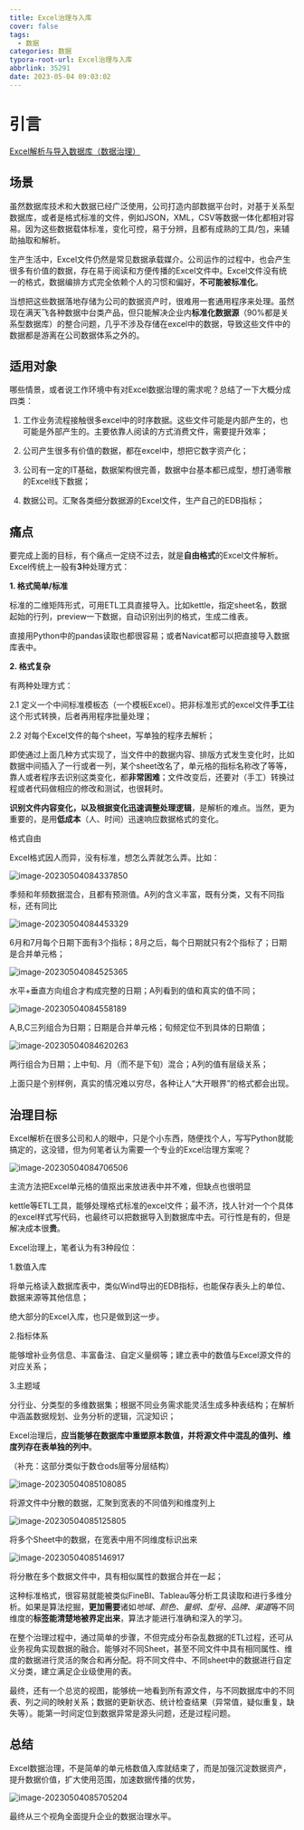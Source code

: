 ```yaml
---
title: Excel治理与入库
cover: false
tags:
  - 数据
categories: 数据
typora-root-url: Excel治理与入库
abbrlink: 35291
date: 2023-05-04 09:03:02
---
```


# 引言

[Excel解析与导入数据库（数据治理）](https://www.jianshu.com/p/87d9db5c82ec)

## 场景 

虽然数据库技术和大数据已经广泛使用，公司打造内部数据平台时，对基于关系型数据库，或者是格式标准的文件，例如JSON，XML，CSV等数据一体化都相对容易。因为这些数据载体标准，变化可控，易于分辨，且都有成熟的工具/包，来辅助抽取和解析。 

生产生活中，Excel文件仍然是常见数据承载媒介。公司运作的过程中，也会产生很多有价值的数据，存在易于阅读和方便传播的Excel文件中。Excel文件没有统一的格式，数据编排方式完全依赖个人的习惯和偏好，**不可能被标准化**。

当想把这些数据落地存储为公司的数据资产时，很难用一套通用程序来处理。虽然现在满天飞各种数据中台类产品，但只能解决企业内**标准化数据源**（90%都是关系型数据库）的整合问题，几乎不涉及存储在excel中的数据，导致这些文件中的数据都是游离在公司数据体系之外的。



## 适用对象

哪些情景，或者说工作环境中有对Excel数据治理的需求呢？总结了一下大概分成四类：

1. 工作业务流程接触很多excel中的时序数据。这些文件可能是内部产生的，也可能是外部产生的。主要依靠人阅读的方式消费文件，需要提升效率； 

2. 公司产生很多有价值的数据，都在excel中，想把它数字资产化； 

3. 公司有一定的IT基础，数据架构很完善，数据中台基本都已成型，想打通零散的Excel线下数据； 

4. 数据公司。汇聚各类细分数据源的Excel文件，生产自己的EDB指标；

## 痛点 

要完成上面的目标，有个痛点一定绕不过去，就是**自由格式**的Excel文件解析。 Excel传统上一般有**3**种处理方式：

**1. 格式简单/标准**

标准的二维矩阵形式，可用ETL工具直接导入。比如kettle，指定sheet名，数据起始的行列，preview一下数据，自动识别出列的格式，生成二维表。

直接用Python中的pandas读取也都很容易；或者Navicat都可以把直接导入数据库表中。

**2. 格式复杂**

有两种处理方式：

2.1 定义一个中间标准模板态（一个模板Excel）。把非标准形式的excel文件**手工**往这个形式转换，后者再用程序批量处理；

 2.2 对每个Excel文件的每个sheet，写单独的程序去解析；

 即使通过上面几种方式实现了，当文件中的数据内容、排版方式发生变化时，比如数据中间插入了一行或者一列，某个sheet改名了，单元格的指标名称改了等等，靠人或者程序去识别这类变化，都**非常困难**；文件改变后，还要对（手工）转换过程或者代码做相应的修改和测试，也很耗时。

**识别文件内容变化，以及根据变化迅速调整处理逻辑**，是解析的难点。当然，更为重要的，是用**低成本**（人、时间）迅速响应数据格式的变化。

格式自由

Excel格式因人而异，没有标准，想怎么弄就怎么弄。比如：

![image-20230504084337850](image-20230504084337850.png)

季频和年频数据混合，且都有预测值。A列的含义丰富，既有分类，又有不同指标，还有同比



![image-20230504084453329](image-20230504084453329.png)

6月和7月每个日期下面有3个指标；8月之后，每个日期就只有2个指标了；日期是合并单元格；



![image-20230504084525365](/image-20230504084525365.png)

水平+垂直方向组合才构成完整的日期；A列看到的值和真实的值不同；



![image-20230504084558189](/image-20230504084558189.png)

A,B,C三列组合为日期；日期是合并单元格；旬频定位不到具体的日期值；



![image-20230504084620263](/image-20230504084620263.png)

两行组合为日期；上中旬、月（而不是下旬）混合；A列的值有层级关系；

上面只是个别样例，真实的情况难以穷尽，各种让人“大开眼界”的格式都会出现。

## 治理目标

Excel解析在很多公司和人的眼中，只是个小东西，随便找个人，写写Python就能搞定的，这没错，但为何笔者认为需要一个专业的Excel治理方案呢？

![image-20230504084706506](/image-20230504084706506.png)

主流方法把Excel单元格的值抠出来放进表中并不难，但缺点也很明显



kettle等ETL工具，能够处理格式标准的excel文件；最不济，找人针对一个个具体的excel样式写代码，也最终可以把数据导入到数据库中去。可行性是有的，但是解决成本很**贵**。



Excel治理上，笔者认为有3种段位：

1.数值入库

将单元格读入数据库表中，类似Wind导出的EDB指标，也能保存表头上的单位、数据来源等其他信息；

绝大部分的Excel入库，也只是做到这一步。

2.指标体系

能够增补业务信息、丰富备注、自定义量纲等；建立表中的数值与Excel源文件的对应关系；

3.主题域

分行业、分类型的多维数据集；根据不同业务需求能灵活生成多种表结构；在解析中涵盖数据规划、业务分析的逻辑，沉淀知识；

Excel治理后，**应当能够在数据库中重塑原本数值，并将源文件中混乱的值列、维度列存在表单独的列中**。

（补充：这部分类似于数仓ods层等分层结构）

![image-20230504085108085](/image-20230504085108085.png)

将源文件中分散的数据，汇聚到宽表的不同值列和维度列上



![image-20230504085125805](/image-20230504085125805.png)

将多个Sheet中的数据，在宽表中用不同维度标识出来



![image-20230504085146917](/image-20230504085146917.png)

将分散在多个数据文件中，具有相似属性的数据合并在一起；



这种标准格式，很容易就能被类似FineBI、Tableau等分析工具读取和进行多维分析。如果是算法挖掘，**更加需要**诸如*地域、颜色、量纲、型号、品牌、渠道*等不同维度的**标签能清楚地被界定出来**，算法才能进行准确和深入的学习。

在整个治理过程中，通过简单的步骤，不但完成分布杂乱数据的ETL过程，还可从业务视角实现数据的融合。能够对不同Sheet，甚至不同文件中具有相同属性、维度的数据进行灵活的聚合和再分配。将不同文件中、不同sheet中的数据进行自定义分类，建立满足企业级使用的表。

最终，还有一个总览的视图，能够统一地看到所有源文件，与不同数据库中的不同表、列之间的映射关系；数据的更新状态、统计检查结果（异常值，疑似重复，缺失等）。能第一时间定位到数据异常是源头问题，还是过程问题。

## 总结 

Excel数据治理，不是简单的单元格数值入库就结束了，而是加强沉淀数据资产，提升数据价值，扩大使用范围，加速数据传播的优势，

![image-20230504085705204](/image-20230504085705204.png)

最终从三个视角全面提升企业的数据治理水平。









































